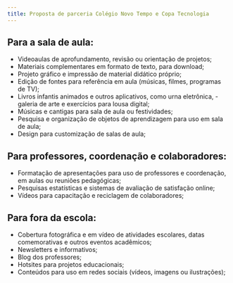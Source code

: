 ```yaml
---
title: Proposta de parceria Colégio Novo Tempo e Copa Tecnologia
---
```



## Para a sala de aula:

- Videoaulas de aprofundamento, revisão ou orientação de projetos;
- Materiais complementares em formato de texto, para download;
- Projeto gráfico e impressão de material didático próprio;
- Edição de fontes para referência em aula (músicas, filmes, programas de TV);
- Livros infantis animados e outros aplicativos, como urna eletrônica, - galeria de arte e exercícios para lousa digital;
- Músicas e cantigas para sala de aula ou festividades;
- Pesquisa e organização de objetos de aprendizagem para uso em sala de aula;
- Design para customização de salas de aula;

## Para professores, coordenação e colaboradores:

- Formatação de apresentações para uso de professores e coordenação, em aulas ou reuniões pedagógicas;
- Pesquisas estatísticas e sistemas de avaliação de satisfação online;
- Vídeos para capacitação e reciclagem de colaboradores;

## Para fora da escola:

- Cobertura fotográfica e em vídeo de atividades escolares, datas comemorativas e outros eventos acadêmicos;
- Newsletters e informativos;
- Blog dos professores;
- Hotsites para projetos educacionais;
- Conteúdos para uso em redes sociais (vídeos, imagens ou ilustrações);
